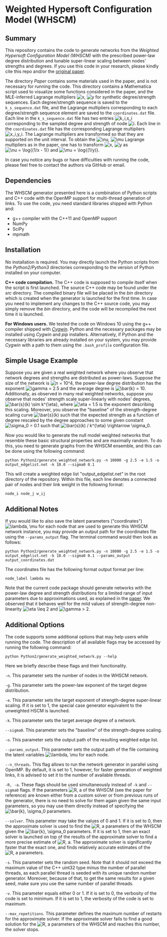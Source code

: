 # Weighted Hypersoft Configuration Model (WHSCM)

## Summary
This repository contains the code to generate networks from the _Weighted Hypersoft Configuration Model (WHSCM)_ with the prescribed power-law degree distribution and tunable super-linear scaling between nodes' strengths and degrees. If you use this code in your research, please kindly cite this repo and/or the [original paper](https://arxiv.org/abs/2007.00124).

The directory _Paper_ contains some materials used in the paper, and is not necessary for running the code. This directory contains a Mathematica script used to visualize some functions considered in the paper, and the MLE-inferred Lagrange multipliers ![$x$](https://render.githubusercontent.com/render/math?math=x), ![$y$](https://render.githubusercontent.com/render/math?math=y) for synthetic degree/strength sequences. Each degree/strength sequence is saved to the `k_s_sequence.dat` file, and the Lagrange multipliers corresponding to each degree/strength sequence element are saved to the `coordinates.dat` file. Each line in the `k_s_sequence.dat` file has two entries ![$k_i,s_i$](https://render.githubusercontent.com/render/math?math=k_i,s_i) corresponding to the sampled degree and strength of node ![$i$](https://render.githubusercontent.com/render/math?math=i). Each line in the `coordinates.dat` file has the corresponding Lagrange multipliers ![$x_i,y_i$](https://render.githubusercontent.com/render/math?math=x_i,y_i). The Lagrange multipliers are transformed so that they are supported on the unit interval. To obtain the ![$\nu$](https://render.githubusercontent.com/render/math?math=\nu), ![$\mu$](https://render.githubusercontent.com/render/math?math=\mu) Lagrange multipliers as in the paper, one has to transform ![$x$](https://render.githubusercontent.com/render/math?math=x), ![$y$](https://render.githubusercontent.com/render/math?math=y) as ![$\nu = \log{(1/x - 1)}$](https://render.githubusercontent.com/render/math?math=\nu%20=%20\log{(1/x%20-%201)}) and ![$\mu = \log{(1/y)}$](https://render.githubusercontent.com/render/math?math=\mu%20=%20\log{(1/y)}).

In case you notice any bugs or have difficulties with running the code, please feel free to contact the authors via GitHub or email. 

## Dependencies

The WHSCM generator presented here is a combination of Python scripts and C++ code with the OpenMP support for multi-thread generation of links. To use the code, you need standard libraries shipped with Python and:

* g++ compiler with the C++11 and OpenMP support
* NumPy
* SciPy
* mpmath

## Installation

No installation is required. You may directly launch the Python scripts from the _Python2/Python3_ directories corresponding to the version of Python installed on your computer.

**C++ code compilation.** The C++ code is supposed to compile itself when the script is first launched. The source C++ code may be found under the _src_ directory. The compiled binary file will be placed in the _bin_ directory which is created when the generator is launched for the first time. In case you need to implement any changes to the C++ source code, you may simply remove the _bin_ directory, and the code will be recompiled the next time it is launched.

**For Windows users.** We tested the code on Windows 10 using the g++ compiler shipped with *[Cygwin](https://www.cygwin.com/)*. Python and the necessary packages may be installed using *Cygwin* and *pip* installers. Alternatively, if Python and the necessary libraries are already installed on your system, you may provide *Cygwin* with a path to them using the `.bash_profile` configuration file. 

## Simple Usage Example

Suppose you are given a real weighted network where you observe that network degrees and strengths are distributed as power-laws. Suppose the size of the network is ![$n = 10^4$](https://render.githubusercontent.com/render/math?math=%24n%20%3D%2010%5E4%24), the power-law degree distribution has the exponent ![$\gamma = 2.5$](https://render.githubusercontent.com/render/math?math=%24%5Cgamma%20%3D%202.5%24) and the average degree is ![$\bar{k} = 10$](https://render.githubusercontent.com/render/math?math=%24%5Cbar%7Bk%7D%20%3D%2010%24). Additionally, as observed in many real weighted networks, suppose you observe that nodes' strength scale super-linearly with nodes' degrees, ![$\bar{s}(k) \sim k^{\eta}$](https://render.githubusercontent.com/render/math?math=%24%5Cbar%7Bs%7D(k)%20%5Csim%20k%5E%7B%5Ceta%7D%24), where ![$\eta = 1.5$](https://render.githubusercontent.com/render/math?math=%24%5Ceta%20%3D%201.5%24) is the exponent describing this scaling. Moreover, you observe the "baseline" of the strength-degree scaling curve ![$\bar{s}(k)$](https://render.githubusercontent.com/render/math?math=%24%5Cbar%7Bs%7D(k)%24) such that the expected strength as a function of degree rescaled by the degree approaches to some given constant ![$\sigma_0 = 0.1$](https://render.githubusercontent.com/render/math?math=%24%5Csigma_0%20%3D%200.1%24) such that ![$\bar{s}(k) / k^{\eta} \rightarrow \sigma_0$](https://render.githubusercontent.com/render/math?math=%24%5Cbar%7Bs%7D(k)%20%2F%20k%5E%7B%5Ceta%7D%20%5Crightarrow%20%5Csigma_0%24).

Now you would like to generate the null model weighted networks that resemble these basic structural properties and are maximally random. To do this, you need to generate graphs from the WHSCM ensemble, and this can be done using the following command:
```
python Python2/generate_weighted_network.py -n 10000 -g 2.5 -e 1.5 -o output_edgelist.net -k 10.0 --sigma0 0.1
```

This will create a weighted edge list "output_edgelist.net" in the root directory of the repository. Within this file, each line denotes a connected pair of nodes and their link weight in the following format:
```
node_i node_j w_ij
```

## Additional Notes

If you would like to also save the latent parameters ("coordinates") ![$\lambda, \mu$](https://render.githubusercontent.com/render/math?math=%24%5Clambda%2C%20%5Cmu%24) for each node that are used to generate this WHSCM network instance, you may provide an output path for the coordinates file using the `--params_output` flag. The terminal command would then look as follows:
```
python Python2/generate_weighted_network.py -n 10000 -g 2.5 -e 1.5 -o output_edgelist.net -k 10.0 --sigma0 0.1 --params_output output_coordinates.dat
```

The coordinates file has the following format output format per line:
```
node_label lambda mu
```

Note that the current code package should generate networks with the power-law degree and strength distributions for a limited range of input parameters due to approximations used, as explained in the [paper](https://arxiv.org/abs/2007.00124). We observed that it behaves well for the mild values of strength-degree non-linearity ![$\eta \leq 2$](https://render.githubusercontent.com/render/math?math=\eta%20\leq%202) and ![$\gamma > 2$](https://render.githubusercontent.com/render/math?math=\gamma%20%3E%202).

## Additional Options

The code supports some additional options that may help users while running the code. The description of all available flags may be accessed by running the following command:
```
python Python2/generate_weighted_network.py --help
```
Here we briefly describe these flags and their functionality.

`-n`. This parameter sets the number of nodes in the WHSCM network.

`-g`. This parameter sets the power-law exponent of the target degree distribution.

`-e`. This parameter sets the target exponent of strength-degree super-linear scaling. If it is set to 1, the special case generator equivalent to the unweighted HSCM is launched.

`-k`. This parameter sets the target average degree of a network.

`--sigma0`. This parameter sets the "baseline" of the strength-degree scaling.

`-o`. This parameter sets the output path of the resulting weighted edge list.

`--params_output`. This parameter sets the output path of the file containing the latent variables ![$\lambda, \mu$](https://render.githubusercontent.com/render/math?math=%24%5Clambda%2C%20%5Cmu%24) for each node.

`--n_threads`. This flag allows to run the network generator in parallel using OpenMP. By default, it is set to 1, however, for faster generation of weighted links, it is advised to set it to the number of available threads.

`-R, -a`. These flags should be used simultaneously instead of `-k` and `--sigma0` flags. If the parameters ![$R, a$](https://render.githubusercontent.com/render/math?math=%24R%2C%20a%24) of the WHSCM (see the paper for reference) are known either from a custom solver or from previous runs of the generator, there is no need to solve for them again given the same input parameters, so you may use them directly instead of specifying the ![$\bar{k}, \sigma_0$](https://render.githubusercontent.com/render/math?math=%24%5Cbar%7Bk%7D%2C%20%5Csigma_0%24) parameters.

`--solver`. This parameter may take the values of 0 and 1. If it is set to 0, then the approximate solver is used to find the ![$R, a$](https://render.githubusercontent.com/render/math?math=%24R%2C%20a%24) parameters of the WHSCM given the ![$\bar{k}, \sigma_0$](https://render.githubusercontent.com/render/math?math=%24%5Cbar%7Bk%7D%2C%20%5Csigma_0%24) parameters. If it is set to 1, then an exact solver is launched on top of the results of the approximate solver to find a more precise estimate of ![$R, a$](https://render.githubusercontent.com/render/math?math=%24R%2C%20a%24). The approximate solver is significantly faster that the exact one, and finds relatively accurate estimates of the ![$R, a$](https://render.githubusercontent.com/render/math?math=%24R%2C%20a%24) parameters.

`-s`. This parameter sets the random seed. Note that it should not exceed the maximum value of the C++ uint32 type minus the number of parallel threads, as each parallel thread is seeded with its unique random number generator. Moreover, because of that, to get the same results for a given seed, make sure you use the same number of parallel threads.

`-v`. This parameter equals either 0 or 1. If it is set to 0, the verbosity of the code is set to minimum. If it is set to 1, the verbosity of the code is set to maximum.

`--max_repetitions`. This parameter defines the maximum number of restarts for the approximate solver. If the approximate solver fails to find a good solution for the ![$R, a$](https://render.githubusercontent.com/render/math?math=%24R%2C%20a%24) parameters of the WHSCM and reaches this number, the solver stops.